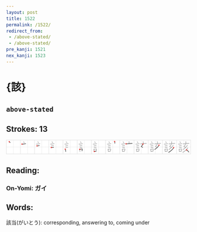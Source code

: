 ```yaml
---
layout: post
title: 1522
permalink: /1522/
redirect_from:
 - /above-stated/
 - /above-stated/
pre_kanji: 1521
nex_kanji: 1523
---
```


# {該}

## `above-stated`

## Strokes: 13

<div class="stroke"><img src="../images/E8A9B2.png" /></div>

## Reading:

### On-Yomi: ガイ

## Words:

該当(がいとう): corresponding, answering to, coming under
